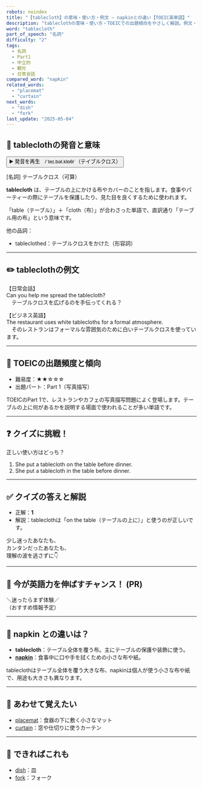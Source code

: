 ```yaml
---
robots: noindex
title: "【tablecloth】の意味・使い方・例文 ― napkinとの違い【TOEIC英単語】"
description: "tableclothの意味・使い方・TOEICでの出題傾向をやさしく解説。例文・クイズ付きでnapkinとの違いもわかりやすく学べます。"
word: "tablecloth"
part_of_speech: "名詞"
difficulty: "2"
tags:
  - 名詞
  - Part1
  - 中立的
  - 観光
  - 日常会話
compared_word: "napkin"
related_words:
  - "placemat"
  - "curtain"
next_words:
  - "dish"
  - "fork"
last_update: "2025-05-04"
---
```


## 🔰 tableclothの発音と意味

<button class="play-audio" onclick="playTTS('tablecloth')">
  <span class="play-audio-main">
    ▶️ 発音を再生　/ˈteɪ.bəl.klɒθ/
  </span>
  <span class="play-audio-sub">
    （テイブルクロス）
  </span>
</button>

[名詞] テーブルクロス（可算）

**tablecloth** は、テーブルの上にかける布やカバーのことを指します。食事やパーティーの際にテーブルを保護したり、見た目を良くするために使われます。

「table（テーブル）」＋「cloth（布）」が合わさった単語で、直訳通り「テーブル用の布」という意味です。

他の品詞：  
- tableclothed：テーブルクロスをかけた（形容詞）

---

## ✏️ tableclothの例文

【日常会話】  
Can you help me spread the tablecloth?  
　テーブルクロスを広げるのを手伝ってくれる？

【ビジネス英語】  
The restaurant uses white tablecloths for a formal atmosphere.  
　そのレストランはフォーマルな雰囲気のために白いテーブルクロスを使っています。

---

## 🎯 TOEICの出題頻度と傾向

- 難易度：★★☆☆☆
- 出題パート：Part 1（写真描写）

TOEICのPart 1で、レストランやカフェの写真描写問題によく登場します。テーブルの上に何があるかを説明する場面で使われることが多い単語です。

---

## ❓ クイズに挑戦！

正しい使い方はどっち？

1. She put a tablecloth on the table before dinner.  
2. She put a tablecloth in the table before dinner.

---

## ✅ クイズの答えと解説

- 正解：**1**
- 解説：tableclothは「on the table（テーブルの上に）」と使うのが正しいです。

少し迷ったあなたも、  
カンタンだったあなたも、  
理解の波を逃さずに👇️

---

## 🚀 今が英語力を伸ばすチャンス！ (PR)

<div class="info-center">
＼迷ったらまず体験／<br>  
（おすすめ情報予定）
</div>

---

## 🤔  napkin との違いは？

- **tablecloth**：テーブル全体を覆う布。主にテーブルの保護や装飾に使う。
- **[napkin](/word/napkin/)**：食事中に口や手を拭くための小さな布や紙。

tableclothはテーブル全体を覆う大きな布、napkinは個人が使う小さな布や紙で、用途も大きさも異なります。

---

## 🧩 あわせて覚えたい

- [placemat](/word/placemat/)：食器の下に敷く小さなマット
- [curtain](/word/curtain/)：窓や仕切りに使うカーテン

---

## 📖 できればこれも

- [dish](/word/dish/)：皿
- [fork](/word/fork/)：フォーク

<!-- cvid: aid14_bid39 -->
